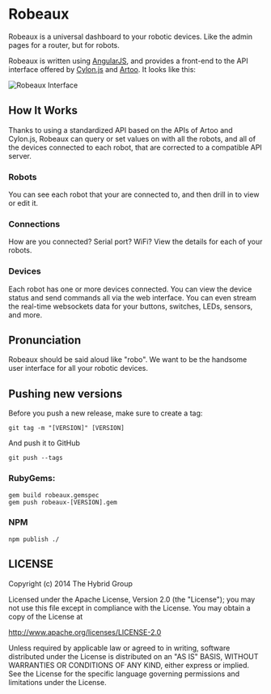 # Robeaux

Robeaux is a universal dashboard to your robotic devices. Like the admin pages for a router, but for robots.

Robeaux is written using [AngularJS](http://angularjs.org/), and provides a front-end to the API interface offered by [Cylon.js](http://cylonjs.com) and [Artoo](http://artoo.io). It looks like this:

![Robeaux Interface](http://i.imgur.com/VXZW2F0.png)

## How It Works

Thanks to using a standardized API based on the APIs of Artoo and Cylon.js, Robeaux can query or set values on with all the robots, and all of the devices connected to each robot, that are corrected to a compatible API server.

### Robots

You can see each robot that your are connected to, and then drill in to view or edit it.

### Connections

How are you connected? Serial port? WiFi? View the details for each of your robots.

### Devices

Each robot has one or more devices connected. You can view the device status and send commands all via the web interface. You can even stream the real-time websockets data for your buttons, switches, LEDs, sensors, and more.

## Pronunciation

Robeaux should be said aloud like "robo". We want to be the handsome user interface for all your robotic devices.

## Pushing new versions

Before you push a new release, make sure to create a tag:

    git tag -m "[VERSION]" [VERSION]

And push it to GitHub

    git push --tags

### RubyGems:

    gem build robeaux.gemspec
    gem push robeaux-[VERSION].gem

### NPM

    npm publish ./

## LICENSE

Copyright (c) 2014 The Hybrid Group

Licensed under the Apache License, Version 2.0 (the "License"); you may not use this file except in compliance with the License. You may obtain a copy of the License at

   http://www.apache.org/licenses/LICENSE-2.0

Unless required by applicable law or agreed to in writing, software distributed under the License is distributed on an "AS IS" BASIS, WITHOUT WARRANTIES OR CONDITIONS OF ANY KIND, either express or implied. See the License for the specific language governing permissions and limitations under the License.
